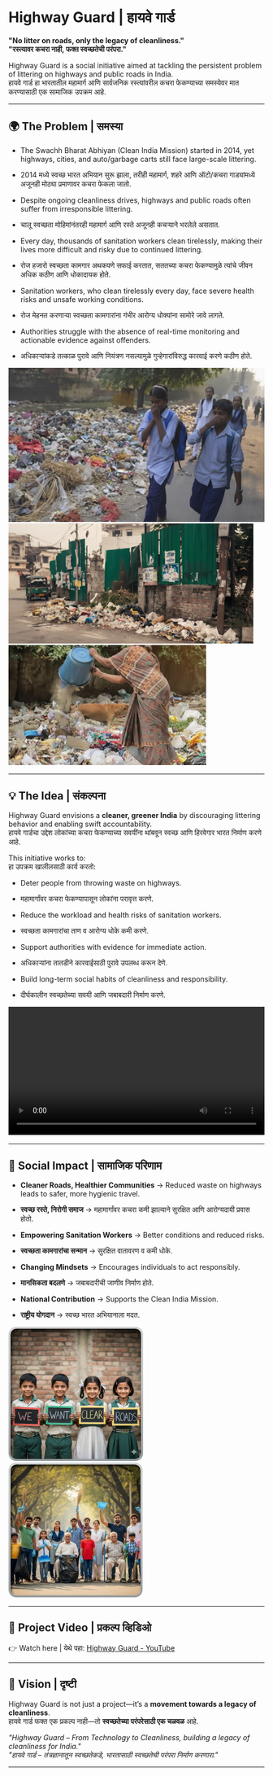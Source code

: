 # Highway Guard | हायवे गार्ड  

**"No litter on roads, only the legacy of cleanliness."**  
**"रस्त्यावर कचरा नाही, फक्त स्वच्छतेची परंपरा."**  

Highway Guard is a social initiative aimed at tackling the persistent problem of littering on highways and public roads in India.  
हायवे गार्ड हा भारतातील महामार्ग आणि सार्वजनिक रस्त्यांवरील कचरा फेकण्याच्या समस्येवर मात करण्यासाठी एक सामाजिक उपक्रम आहे.  


---

## 🌍 The Problem | समस्या  

- The Swachh Bharat Abhiyan (Clean India Mission) started in 2014, yet highways, cities, and auto/garbage carts still face large-scale littering.  
- 2014 मध्ये स्वच्छ भारत अभियान सुरू झाला, तरीही महामार्ग, शहरे आणि ऑटो/कचरा गाड्यांमध्ये अजूनही मोठ्या प्रमाणावर कचरा फेकला जातो.  

- Despite ongoing cleanliness drives, highways and public roads often suffer from irresponsible littering.  
- चालू स्वच्छता मोहिमांनंतरही महामार्ग आणि रस्ते अजूनही कचऱ्याने भरलेले असतात.  

- Every day, thousands of sanitation workers clean tirelessly, making their lives more difficult and risky due to continued littering.  
- रोज हजारो स्वच्छता कामगार अथकपणे सफाई करतात, सततच्या कचरा फेकण्यामुळे त्यांचे जीवन अधिक कठीण आणि धोकादायक होते.  

- Sanitation workers, who clean tirelessly every day, face severe health risks and unsafe working conditions.  
- रोज मेहनत करणाऱ्या स्वच्छता कामगारांना गंभीर आरोग्य धोक्यांना सामोरे जावे लागते.  

- Authorities struggle with the absence of real-time monitoring and actionable evidence against offenders.  
- अधिकाऱ्यांकडे तत्काळ पुरावे आणि नियंत्रण नसल्यामुळे गुन्हेगारांविरुद्ध कारवाई करणे कठीण होते.  

![Sanitation Workers Challenge 1](assets/sam1.png)  
![Sanitation Workers Challenge 2](assets/sam2.png)  
![Sanitation Workers Challenge 3](assets/sam3.png)  



---

## 💡 The Idea | संकल्पना  

Highway Guard envisions a **cleaner, greener India** by discouraging littering behavior and enabling swift accountability.  
हायवे गार्डचा उद्देश लोकांच्या कचरा फेकण्याच्या सवयींना थांबवून स्वच्छ आणि हिरवेगार भारत निर्माण करणे आहे.  

This initiative works to:  
हा उपक्रम खालीलसाठी कार्य करतो:  

- Deter people from throwing waste on highways.  
- महामार्गांवर कचरा फेकण्यापासून लोकांना परावृत्त करणे.  

- Reduce the workload and health risks of sanitation workers.  
- स्वच्छता कामगारांचा ताण व आरोग्य धोके कमी करणे.  

- Support authorities with evidence for immediate action.  
- अधिकाऱ्यांना तातडीने कारवाईसाठी पुरावे उपलब्ध करून देणे.  

- Build long-term social habits of cleanliness and responsibility.  
- दीर्घकालीन स्वच्छतेच्या सवयी आणि जबाबदारी निर्माण करणे.  

<video width="100%" controls>
  <source src="assets/idea1.mp4" type="video/mp4">
  Your browser does not support the video tag.
</video>


---

## 🌟 Social Impact | सामाजिक परिणाम  

- **Cleaner Roads, Healthier Communities** → Reduced waste on highways leads to safer, more hygienic travel.  
- **स्वच्छ रस्ते, निरोगी समाज** → महामार्गांवर कचरा कमी झाल्याने सुरक्षित आणि आरोग्यदायी प्रवास होतो.  

- **Empowering Sanitation Workers** → Better conditions and reduced risks.  
- **स्वच्छता कामगारांचा सन्मान** → सुरक्षित वातावरण व कमी धोके.  

- **Changing Mindsets** → Encourages individuals to act responsibly.  
- **मानसिकता बदलणे** → जबाबदारीची जाणीव निर्माण होते.  

- **National Contribution** → Supports the Clean India Mission.  
- **राष्ट्रीय योगदान** → स्वच्छ भारत अभियानाला मदत.  

![Social Impact 1](assets/impact1.png)  
![Social Impact 2](assets/impact2.jpg)  


---

## 🎥 Project Video | प्रकल्प व्हिडिओ  

👉 Watch here | येथे पहा: [Highway Guard - YouTube](https://youtu.be/Fcjx8e_WLYA)  

---

## 🚀 Vision | दृष्टी  

Highway Guard is not just a project—it’s a **movement towards a legacy of cleanliness**.  
हायवे गार्ड फक्त एक प्रकल्प नाही—तो **स्वच्छतेच्या परंपरेसाठी एक चळवळ** आहे.  

*"Highway Guard – From Technology to Cleanliness, building a legacy of cleanliness for India."*  
*"हायवे गार्ड – तंत्रज्ञानातून स्वच्छतेकडे, भारतासाठी स्वच्छतेची परंपरा निर्माण करणारा."*  

---
 

